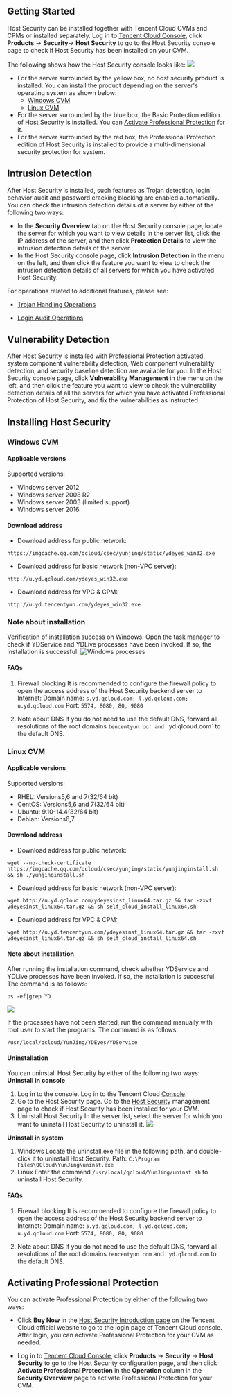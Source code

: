 ## Getting Started
Host Security can be installed together with Tencent Cloud CVMs and CPMs or installed separately.
Log in to [Tencent Cloud Console](https://console.cloud.tencent.com/), click **Products** -> **Security**-> **Host Security** to go to the Host Security console page to check if Host Security has been installed on your CVM.

The following shows how the Host Security console looks like:
![](https://mc.qcloudimg.com/static/img/51114266f017374b9a12addf6c39570a/image.png)

- For the server surrounded by the yellow box, no host security product is installed. You can install the product depending on the server's operating system as shown below:
  - [Windows CVM](#windows-.E4.BA.91.E6.9C.8D.E5.8A.A1.E5.99.A8.E7.8E.AF.E5.A2.83) 
  - [Linux CVM](#linux-.E4.BA.91.E6.9C.8D.E5.8A.A1.E5.99.A8.E7.8E.AF.E5.A2.83) 
- For the server surrounded by the blue box, the Basic Protection edition of Host Security is installed. You can [Activate Professional Protection](https://cloud.tencent.com/document/product/296/12236#.E5.BC.80.E9.80.9A.E4.B8.93.E4.B8.9A.E9.98.B2.E6.8A.A4) for it.
- For the server surrounded by the red box, the Professional Protection edition of Host Security is installed to provide a multi-dimensional security protection for system.

## Intrusion Detection
After Host Security is installed, such features as Trojan detection, login behavior audit and password cracking blocking are enabled automatically. You can check the intrusion detection details of a server by either of the following two ways:
- In the **Security Overview** tab on the Host Security console page, locate the server for which you want to view details in the server list, click the IP address of the server, and then click **Protection Details** to view the intrusion detection details of the server.
- In the Host Security console page, click **Intrusion Detection** in the menu on the left, and then click the feature you want to view to check the intrusion detection details of all servers for which you have activated Host Security.

For operations related to additional features, please see:
-  [Trojan Handling Operations](https://cloud.tencent.com/document/product/296/13008)

- [Login Audit Operations](https://cloud.tencent.com/document/product/296/13643)

## Vulnerability Detection
After Host Security is installed with Professional Protection activated, system component vulnerability detection, Web component vulnerability detection, and security baseline detection are available for you.
In the Host Security console page, click **Vulnerability Management** in the menu on the left, and then click the feature you want to view to check the vulnerability detection details of all the servers for which you have activated Professional Protection of Host Security, and fix the vulnerabilities as instructed.

## Installing Host Security
### Windows CVM  
#### Applicable versions
Supported versions:
- Windows server 2012
- Windows server 2008 R2
- Windows server 2003 (limited support)
- Windows server 2016

#### Download address
- Download address for public network:
```
https://imgcache.qq.com/qcloud/csec/yunjing/static/ydeyes_win32.exe
```
- Download address for basic network (non-VPC server):
```
http://u.yd.qcloud.com/ydeyes_win32.exe
```
- Download address for VPC & CPM:
```
http://u.yd.tencentyun.com/ydeyes_win32.exe
```

### Note about installation
Verification of installation success on Windows:
Open the task manager to check if YDService and YDLive processes have been invoked. If so, the installation is successful.
![Windows processes](https://mc.qcloudimg.com/static/img/cb809b0f1e6a61d548a24f4bd4b57a61/image.jpg)

#### FAQs
1. Firewall blocking
It is recommended to configure the firewall policy to open the access address of the Host Security backend server to Internet:
Domain name: `s.yd.qcloud.com; l.yd.qcloud.com; u.yd.qcloud.com`
Port: `5574, 8080, 80, 9080`

2. Note about DNS
If you do not need to use the default DNS, forward all resolutions of the root domains `tencentyun.co' and ` yd.qlcoud.com` to the default DNS.

### Linux CVM
#### Applicable versions
Supported versions:
- RHEL: Versions5,6 and 7(32/64 bit)
- CentOS: Versions5,6 and 7(32/64 bit)
- Ubuntu: 9.10-14.4(32/64 bit)
- Debian: Versions6,7

#### Download address
- Download address for public network: 
```
wget --no-check-certificate https://imgcache.qq.com/qcloud/csec/yunjing/static/yunjinginstall.sh && sh ./yunjinginstall.sh
```

- Download address for basic network (non-VPC server):
```
wget http://u.yd.qcloud.com/ydeyesinst_linux64.tar.gz && tar -zxvf ydeyesinst_linux64.tar.gz && sh self_cloud_install_linux64.sh
```

- Download address for VPC & CPM:
```
wget http://u.yd.tencentyun.com/ydeyesinst_linux64.tar.gz && tar -zxvf ydeyesinst_linux64.tar.gz && sh self_cloud_install_linux64.sh
```

#### Note about installation
After running the installation command, check whether YDService and YDLive processes have been invoked. If so, the installation is successful. The command is as follows:
```
ps -ef|grep YD
```

![](https://mc.qcloudimg.com/static/img/25c18ce3ed1673ca7d47425c28c3b8ef/image.png)

If the processes have not been started, run the command manually with root user to start the programs. The command is as follows:
```
/usr/local/qcloud/YunJing/YDEyes/YDService
```

#### Uninstallation

You can uninstall Host Security by either of the following two ways:
**Uninstall in console**
1. Log in to the console.
Log in to the Tencent Cloud [Console](https://console.cloud.tencent.com/).
2. Go to the Host Security page.
Go to the [Host Security](https://console.cloud.tencent.com/yunjing) management page to check if Host Security has been installed for your CVM.
3. Uninstall Host Security
In the server list, select the server for which you want to uninstall Host Security to uninstall it.
 ![](https://main.qcloudimg.com/raw/9f5f5eec8b585df854fb735df0b47a47.png)

**Uninstall in system**
1. Windows
Locate the uninstall.exe file in the following path, and double-click it to uninstall Host Security.
Path: `C:\Program Files\QCloud\YunJing\uninst.exe`
2. Linux
Enter the command `/usr/local/qcloud/YunJing/uninst.sh` to uninstall Host Security.

#### FAQs
1. Firewall blocking
It is recommended to configure the firewall policy to open the access address of the Host Security backend server to Internet:
Domain name: `s.yd.qcloud.com; l.yd.qcloud.com; u.yd.qcloud.com`
Port: `5574, 8080, 80, 9080`

2. Note about DNS
If you do not need to use the default DNS, forward all resolutions of the root domains `tencentyun.com` and ` yd.qlcoud.com` to the default DNS.

## Activating Professional Protection
You can activate Professional Protection by either of the following two ways:
-  Click **Buy Now** in the [Host Security Introduction page](https://cloud.tencent.com/product/hs) on the Tencent Cloud official website to go to the login page of Tencent Cloud console. After login, you can activate Professional Protection for your CVM as needed.

- Log in to [Tencent Cloud Console](https://console.cloud.tencent.com/), click **Products** -> **Security** -> **Host Security** to go to the Host Security configuration page, and then click **Activate Professional Protection** in the **Operation** column in the **Security Overview** page to activate Professional Protection for your CVM.

